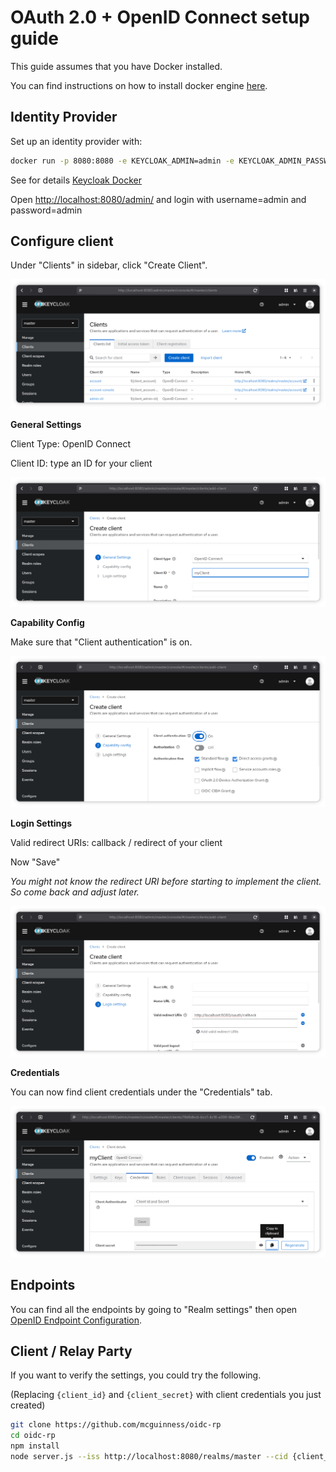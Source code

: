 # OAuth 2.0 + OpenID Connect setup guide

This guide assumes that you have Docker installed.

You can find instructions on how to install docker engine
[here](https://docs.docker.com/engine/install/).

## Identity Provider

Set up an identity provider with:

```sh
docker run -p 8080:8080 -e KEYCLOAK_ADMIN=admin -e KEYCLOAK_ADMIN_PASSWORD=admin quay.io/keycloak/keycloak:21.1.0 start-dev
```

See for details [Keycloak Docker](https://www.keycloak.org/getting-started/getting-started-docker)

Open [http://localhost:8080/admin/](http://localhost:8080/admin/) and login with username=admin and password=admin

## Configure client

Under "Clients" in sidebar, click "Create Client".

![Keycloak clients](./keycloak-clients.png)

**General Settings**

Client Type: OpenID Connect

Client ID: type an ID for your client

![Keycloak client General settings](./keycloak-client-settings.png)

**Capability Config**

Make sure that "Client authentication" is on.

![Keycloak client Capability](./keycloak-client-capability.png)

**Login Settings**

Valid redirect URIs: callback / redirect of your client

Now "Save"

_You might not know the redirect URI before starting to implement the client.
So come back and adjust later._

![Keycloak client Login settings](./keycloak-client-login-settings.png)

**Credentials**

You can now find client credentials under the "Credentials" tab.

![Keycloak client secret](./keycloak-client-secret.png)

## Endpoints

You can find all the endpoints by going to "Realm settings" then open [OpenID Endpoint Configuration](http://localhost:8080/realms/master/.well-known/openid-configuration).

## Client / Relay Party

If you want to verify the settings, you could try the following.

(Replacing `{client_id}` and `{client_secret}` with client credentials you just
created)

```sh
git clone https://github.com/mcguinness/oidc-rp
cd oidc-rp
npm install
node server.js --iss http://localhost:8080/realms/master --cid {client_id} --cs {client_secret}
```
